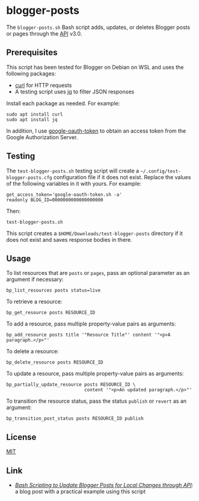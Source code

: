 # blogger-posts #

<!-- Bash script that adds, updates, or deletes Blogger post or page through
API -->

The `blogger-posts.sh` Bash script adds, updates, or deletes Blogger posts or
pages through the [API](https://developers.google.com/blogger) v3.0.

## Prerequisites ##

This script has been tested for Blogger on Debian on WSL and uses the following
packages:

  * [curl](https://curl.se/) for HTTP requests
  * A testing script uses [jq](https://stedolan.github.io/jq/) to filter JSON
    responses

Install each package as needed.  For example:

``` shell
sudo apt install curl
sudo apt install jq
```

In addition, I use
[google-oauth-token](https://github.com/carmine560/google-oauth-token) to
obtain an access token from the Google Authorization Server.

## Testing ##

The `test-blogger-posts.sh` testing script will create a
`~/.config/test-blogger-posts.cfg` configuration file if it does not exist.
Replace the values of the following variables in it with yours.  For example:

``` shell
get_access_token='google-oauth-token.sh -a'
readonly BLOG_ID=0000000000000000000
```

Then:

``` shell
test-blogger-posts.sh
```

This script creates a `$HOME/Downloads/test-blogger-posts` directory if it does
not exist and saves response bodies in there.

## Usage ##

To list resources that are `posts` or `pages`, pass an optional parameter as an
argument if necessary:

``` shell
bp_list_resources posts status=live
```

To retrieve a resource:

``` shell
bp_get_resource posts RESOURCE_ID
```

To add a resource, pass multiple property-value pairs as arguments:

``` shell
bp_add_resource posts title '"Resource Title"' content '"<p>A paragraph.</p>"'
```

To delete a resource:

``` shell
bp_delete_resource posts RESOURCE_ID
```

To update a resource, pass multiple property-value pairs as arguments:

``` shell
bp_partially_update_resource posts RESOURCE_ID \
                             content '"<p>An updated paragraph.</p>"'
```

To transition the resource status, pass the status `publish` or
`revert` as an argument:

``` shell
bp_transition_post_status posts RESOURCE_ID publish
```

## License ##

[MIT](LICENSE.md)

## Link ##

  * [*Bash Scripting to Update Blogger Posts for Local Changes through
    API*](https://carmine560.blogspot.com/2021/04/bash-scripting-to-update-posts-through.html):
    a blog post with a practical example using this script
